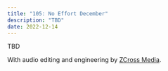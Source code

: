 ```yaml
---
title: "105: No Effort December"
description: "TBD"
date: 2022-12-14
---
```


<script async defer onload="redcircleIframe();" src="https://api.podcache.net/embedded-player/sh/30227421-bc27-45c2-bfb4-861def7dd4cc/ep/f4135cab-3520-4f9f-8cc5-b16a4a315a1c"></script><div class="redcirclePlayer-f4135cab-3520-4f9f-8cc5-b16a4a315a1c"></div>

TBD

With audio editing and engineering by [ZCross Media](https://www.zcross.media/).
